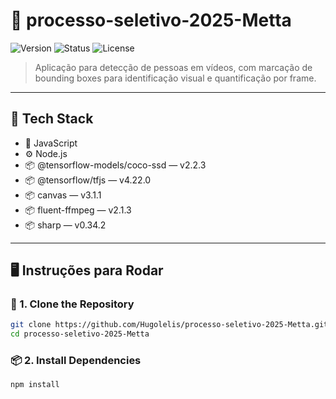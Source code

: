 # 🚀 processo-seletivo-2025-Metta

![Version](https://img.shields.io/badge/version-v1.0.0-blue.svg) ![Status](https://img.shields.io/badge/status-complete-brightgreen.svg) ![License](https://img.shields.io/badge/license-MIT-green.svg)


> Aplicação para detecção de pessoas em vídeos, com marcação de bounding boxes para identificação visual e quantificação por frame.

---

## 🧰 Tech Stack
- 📙 JavaScript
- ⚙️ Node.js 
- 📦 @tensorflow-models/coco-ssd — v2.2.3
- 📦 @tensorflow/tfjs — v4.22.0
- 📦 canvas — v3.1.1 
- 📦 fluent-ffmpeg — v2.1.3
- 📦 sharp — v0.34.2

---

## 🖥️ Instruções para Rodar

### 🔧 1. Clone the Repository

```bash
git clone https://github.com/Hugolelis/processo-seletivo-2025-Metta.git
cd processo-seletivo-2025-Metta
```

### 📦 2. Install Dependencies

```bash
npm install
```
